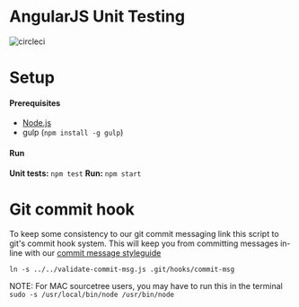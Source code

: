 AngularJS Unit Testing
============

![circleci](https://circleci.com/gh/tborres/angular-unit-testing.svg?style=shield&circle-token=:circle-token)

# Setup

#### Prerequisites

* [Node.js](https://nodejs.org/en/)
* gulp (`npm install -g gulp`)

#### Run

**Unit tests:** `npm test`
**Run:** `npm start`

# Git commit hook

To keep some consistency to our git commit messaging link this script to git's commit hook system. This will keep you
from committing messages in-line with our [commit message styleguide](https://docs.google.com/document/d/1OLFfQHdZXpd-oBNik3_rgFyPooZ3U4-KAGQrEpQVbXs/edit?usp=sharing)

`ln -s ../../validate-commit-msg.js .git/hooks/commit-msg`

NOTE:
For MAC sourcetree users, you may have to run this in the terminal
`sudo -s /usr/local/bin/node /usr/bin/node`
